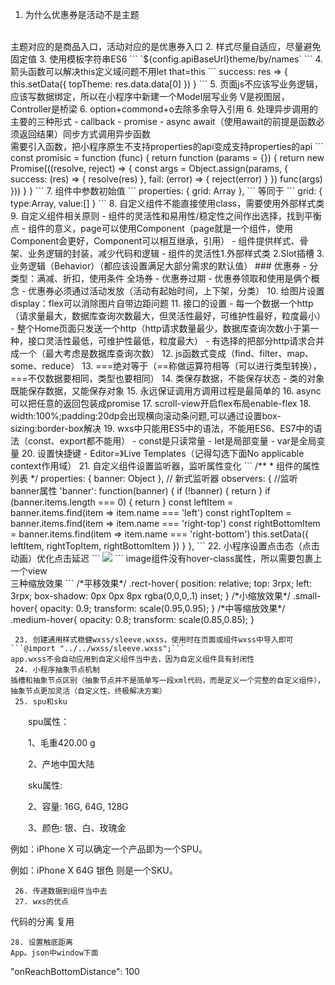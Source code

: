 1. 为什么优惠券是活动不是主题
<br>
主题对应的是商品入口，活动对应的是优惠券入口
2. 样式尽量自适应，尽量避免固定值
3. 使用模板字符串ES6
```
`${config.apiBaseUrl}theme/by/names`
```
4. 箭头函数可以解决this定义域问题不用let that=this
```
            success: res => {
                this.setData({
                    topTheme: res.data.data[0]
                })
            }
```
5. 页面js不应该写业务逻辑，应该写数据绑定，所以在小程序中新建一个Model层写业务
V是视图层，Controller是桥梁
6. option+commond+o去除多余导入引用
6. 处理异步调用的主要的三种形式
- callback
- promise
- async await（使用await的前提是函数必须返回结果）同步方式调用异步函数
<br>
需要引入函数，把小程序原生不支持properties的api变成支持properties的api
```
const promisic = function (func) {
    return function (params = {}) {
        return new Promise(((resolve, reject) => {
            const args = Object.assign(params, {
                success: (res) => {
                    resolve(res)
                },
                fail: (error) => {
                    reject(error)
                }
            })
            func(args)
        }))
    }
}
```
7. 组件中参数初始值
```
    properties: {
        grid: Array
    },
```
等同于
```
        grid: {
          type:Array,
          value:[]
        }
```
8. 自定义组件不能直接使用class，需要使用外部样式类
9. 自定义组件相关原则
- 组件的灵活性和易用性/稳定性之间作出选择，找到平衡点
- 组件的意义，page可以使用Component（page就是一个组件，使用Component会更好，Component可以相互继承，引用）
- 组件提供样式、骨架、业务逻辑的封装，减少代码和逻辑
- 组件的灵活性1.外部样式类 2.Slot插槽 3.业务逻辑（Behavior）（都应该设置满足大部分需求的默认值）
### 优惠券
- 分类型：满减、折扣，使用条件 全场券
- 优惠券过期
- 优惠券领取和使用是俩个概念
- 优惠券必须通过活动发放（活动有起始时间，上下架，分类）
10. 给图片设置display：flex可以消除图片自带边距问题
11. 接口的设置
- 每一个数据一个http（请求量最大，数据库查询次数最大，但灵活性最好，可维护性最好，粒度最小）
- 整个Home页面只发送一个http（http请求数量最少，数据库查询次数小于第一种，接口灵活性最低，可维护性最低，粒度最大）
- 有选择的把部分http请求合并成一个（最大考虑是数据库查询次数）
12. js函数式变成（find、filter、map、some、reduce）
13. ===绝对等于（==称做运算符相等（可以进行类型转换），===不仅数据要相同，类型也要相同）
14. 类保存数据，不能保存状态
- 类的对象既能保存数据，又能保存对象
15. 永远保证调用方调用过程是最简单的
16. async可以把任意的返回包装成promise
17. scroll-view开启flex布局enable-flex
18. width:100%;padding:20dp会出现横向滚动条问题,可以通过设置box-sizing:border-box解决
19. wxs中只能用ES5中的语法，不能用ES6、ES7中的语法（const、export都不能用）
- const是只读常量
- let是局部变量
- var是全局变量
20. 设置快捷键
- Editor=》Live Templates（记得勾选下面No applicable context作用域）
21. 自定义组件设置监听器，监听属性变化
```
  /**
   * 组件的属性列表
   */
  properties: {
    banner: Object
  },
  // 新式监听器
  observers: {
    //监听banner属性
    'banner': function(banner) {
      if (!banner) {
        return
      }
      if (banner.items.length === 0) {
        return
      }
      const leftItem = banner.items.find(item => item.name === 'left')
      const rightTopItem = banner.items.find(item => item.name === 'right-top')
      const rightBottomItem = banner.items.find(item => item.name === 'right-bottom')
      this.setData({
        leftItem,
        rightTopItem,
        rightBottomItem
      })
    }
  },
```
 22. 小程序设置点击态（点击动画）优化点击延迟
```
        <view hover-class="rect-hover" hover-stay-time="200">
            <image class="left" src="{{left.img}}"></image>
        </view>
```
image组件没有hover-class属性，所以需要包裹上一个view
<br>
三种缩放效果
```
/*平移效果*/
.rect-hover{
    position: relative;
    top: 3rpx;
    left: 3rpx;
    box-shadow: 0px 0px 8px rgba(0,0,0,.1) inset;
}
/*小缩放效果*/
.small-hover{
    opacity: 0.9;
    transform: scale(0.95,0.95);
}
/*中等缩放效果*/
.medium-hover{
    opacity: 0.8;
    transform: scale(0.85,0.85);
}

```
 23. 创建通用样式稳健wxss/sleeve.wxss，使用时在页面或组件wxss中导入即可
```@import "../../wxss/sleeve.wxss";```
app.wxss不会自动应用到自定义组件当中去，因为自定义组件具有封闭性
 24. 小程序抽象节点机制
插槽和抽象节点区别（抽象节点并不是简单写一段xml代码，而是定义一个完整的自定义组件），抽象节点更加灵活（自定义性，终极解决方案）
 25. spu和sku
 ```
　　spu属性：

　　1、毛重420.00 g

　　2、产地中国大陆

　　sku属性:

　　2、容量: 16G, 64G, 128G

　　3、颜色: 银、白、玫瑰金

例如：iPhone X 可以确定一个产品即为一个SPU。

例如：iPhone X 64G 银色 则是一个SKU。
```
 26. 传递数据到组件当中去
 27. wxs的优点
 ```
 代码的分离
 复用
 ```
 28. 设置触底距离
 App。json中window下面
 ```
"onReachBottomDistance": 100
 ```